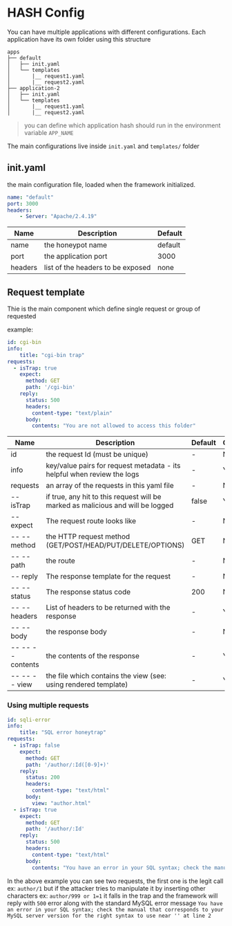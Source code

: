 # HASH Config
You can have multiple applications with different configurations. Each application have its own folder using this structure

```
apps
├── default
│   ├── init.yaml
│   └── templates
│       |__ request1.yaml
│       |__ request2.yaml
├── application-2
│   ├── init.yaml
│   └── templates
│       |__ request1.yaml
│       |__ request2.yaml
```

> you can define which application hash should run in the environment variable `APP_NAME`

The main configurations live inside `init.yaml` and `templates/` folder

## init.yaml
the main configuration file, loaded when the framework initialized.

```yaml
name: "default"
port: 3000
headers:
    - Server: "Apache/2.4.19"
```


| Name    | Description     | Default
| ------------- |-------------| -----|
| name | the honeypot name | default |
| port | the application port | 3000 |
| headers | list of the headers to be exposed | none |



## Request template
Thie is the main component which define single request or group of requested

example:

```yaml
id: cgi-bin
info:
    title: "cgi-bin trap"
requests:
  - isTrap: true 
    expect:
      method: GET
      path: '/cgi-bin'
    reply:
      status: 500
      headers:
        content-type: "text/plain"
      body: 
        contents: "You are not allowed to access this folder"
```

| Name    | Description     | Default | Optional
| ------------- |-------------| -----| -----|
| id | the request Id (must be unique) | - | No |
| info | key/value pairs for request metadata - its helpful when review the logs | - | Yes |
| requests | an array of the requests in this yaml file | - | No |
| -- isTrap | if true, any hit to this request will be marked as malicious and will be logged | false | Yes |
| -- expect | The request route looks like | - | No |
| -- -- method | the HTTP request method (GET/POST/HEAD/PUT/DELETE/OPTIONS) | GET | No |
| -- -- path | the route | - | No |
| -- reply | The response template for the request | - | No |
| -- -- status | The response status code | 200 | No |
| -- -- headers | List of headers to be returned with the response | - | Yes |
| -- -- body | the response body | - | No |
| -- -- -- contents | the contents of the response | - | Yes |
| -- -- -- view | the file which contains the view (see: using rendered template) | - | Yes |


### Using multiple requests

```yaml
id: sqli-error
info:
    title: "SQL error honeytrap"
requests:
  - isTrap: false 
    expect:
      method: GET
      path: '/author/:Id([0-9]+)'
    reply:
      status: 200
      headers:
        content-type: "text/html"
      body: 
        view: "author.html"
  - isTrap: true 
    expect:
      method: GET
      path: '/author/:Id'
    reply:
      status: 500
      headers:
        content-type: "text/html"
      body: 
        contents: "You have an error in your SQL syntax; check the manual that corresponds to your MySQL server version for the right syntax to use near '' at line 2"
```

In the above example you can see two requests, the first one is the legit call ex: `author/1` but if the attacker tries to manipulate it by inserting other characters ex: `author/999 or 1=1` it falls in the trap and the framework will reply with `500` error along with the standard MySQL error message `You have an error in your SQL syntax; check the manual that corresponds to your MySQL server version for the right syntax to use near '' at line 2`